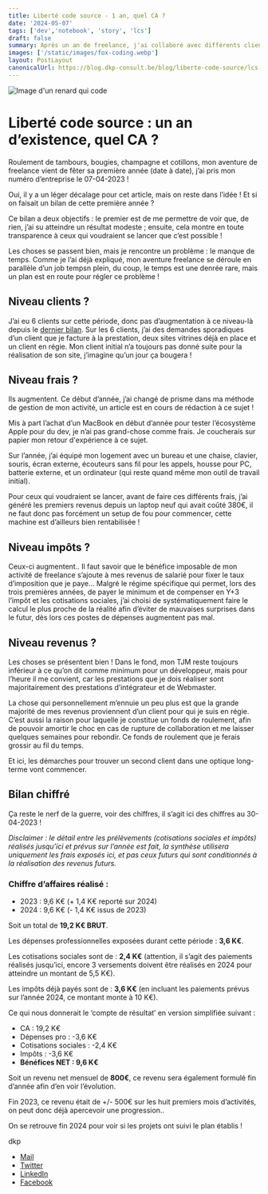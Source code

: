 ```yaml
---
title: Liberté code source - 1 an, quel CA ?
date: '2024-05-07'
tags: ['dev','notebook', 'story', 'lcs']
draft: false
summary: Après un an de freelance, j'ai collaboré avec différents clients, générant un chiffre d'affaires de 19,2 K€, avec un bénéfice net de 9,6 K€. Les défis incluaient la gestion du temps avec un emploi alimentaire parallèle, des efforts pour maintenir une activité secondaire propre et minimiser les dépenses. Les perspectives incluent l'acquisition de nouveaux clients pour renforcer la pérennité de l'entreprise.
images: ['/static/images/fox-coding.webp']
layout: PostLayout
canonicalUrl: https://blog.dkp-consult.be/blog/liberte-code-source/lcs-1-an
---
```


![Image d'un renard qui code](/static/images/fox-coding.webp "Fox Coding")


# Liberté code source : un an d’existence, quel CA ?

Roulement de tambours, bougies, champagne et cotillons, mon aventure de freelance vient de fêter sa première année (date à date), j’ai pris mon numéro d’entreprise le 07-04-2023 !

Oui, il y a un léger décalage pour cet article, mais on reste dans l’idée ! Et si on faisait un bilan de cette première année ?

Ce bilan a deux objectifs : le premier est de me permettre de voir que, de rien, j’ai su atteindre un résultat modeste ; ensuite, cela montre en toute transparence à ceux qui voudraient se lancer que c’est possible !

Les choses se passent bien, mais je rencontre un problème : le manque de temps. Comme je l’ai déjà expliqué, mon aventure freelance se déroule en parallèle d’un job tempsn plein, du coup, le temps est une denrée rare, mais un plan est en route pour régler ce problème !

## Niveau clients ?

J’ai eu 6 clients sur cette période, donc pas d’augmentation à ce niveau-là depuis le [dernier bilan](https://blog.dkp-consult.be/blog/liberte-code-source/lcs-2023). Sur les 6 clients, j’ai des demandes sporadiques d’un client que je facture à la prestation, deux sites vitrines déjà en place et un client en régie. Mon client initial n’a toujours pas donné suite pour la réalisation de son site, j’imagine qu’un jour ça bougera !

## Niveau frais ?

Ils augmentent. Ce début d’année, j’ai changé de prisme dans ma méthode de gestion de mon activité, un article est en cours de rédaction à ce sujet !

Mis à part l’achat d’un MacBook en début d’année pour tester l’écosystème Apple pour du dev, je n’ai pas grand-chose comme frais. Je coucherais sur papier mon retour d'expérience à ce sujet.

Sur l’année, j’ai équipé mon logement avec un bureau et une chaise, clavier, souris, écran externe, écouteurs sans fil pour les appels, housse pour PC, batterie externe, et un ordinateur (qui reste quand même mon outil de travail initial).

Pour ceux qui voudraient se lancer, avant de faire ces différents frais, j’ai généré les premiers revenus depuis un laptop neuf qui avait coûté 380€, il ne faut donc pas forcément un setup de fou pour commencer, cette machine est d’ailleurs bien rentabilisée !

## Niveau impôts ?

Ceux-ci augmentent.. Il faut savoir que le bénéfice imposable de mon activité de freelance s’ajoute à mes revenus de salarié pour fixer le taux d’imposition que je paye… Malgré le régime spécifique qui permet, lors des trois premières années, de payer le minimum et de compenser en Y+3 l’impôt et les cotisations sociales, j’ai choisi de systématiquement faire le calcul le plus proche de la réalité afin d’éviter de mauvaises surprises dans le futur, dès lors ces postes de dépenses augmentent pas mal.

## Niveau revenus ?

Les choses se présentent bien ! Dans le fond, mon TJM reste toujours inférieur à ce qu’on dit comme minimum pour un développeur, mais pour l’heure il me convient, car les prestations que je dois réaliser sont majoritairement des prestations d’intégrateur et de Webmaster.

La chose qui personnellement m’ennuie un peu plus est que la grande majorité de mes revenus proviennent d’un client pour qui je suis en régie. C’est aussi la raison pour laquelle je constitue un fonds de roulement, afin de pouvoir amortir le choc en cas de rupture de collaboration et me laisser quelques semaines pour rebondir. Ce fonds de roulement que je ferais grossir au fil du temps.

Et ici, les démarches pour trouver un second client dans une optique long-terme vont commencer.

## Bilan chiffré

Ça reste le nerf de la guerre, voir des chiffres, il s’agit ici des chiffres au 30-04-2023 !

*Disclaimer : le détail entre les prélèvements (cotisations sociales et impôts) réalisés jusqu’ici et prévus sur l’année est fait, la synthèse utilisera uniquement les frais exposés ici, et pas ceux futurs qui sont conditionnés à la réalisation des revenus futurs.*

### Chiffre d’affaires réalisé :

- 2023 : 9,6 K€ (+ 1,4 K€ reporté sur 2024)
- 2024 : 9,6 K€ (- 1,4 K€ issus de 2023)

Soit un total de **19,2 K€ BRUT**.

Les dépenses professionnelles exposées durant cette période : **3,6 K€**.

Les cotisations sociales sont de : **2,4 K€** (attention, il s’agit des paiements réalisés jusqu’ici, encore 3 versements doivent être réalisés en 2024 pour atteindre un montant de 5,5 K€).

Les impôts déjà payés sont de : **3,6 K€** (en incluant les paiements prévus sur l’année 2024, ce montant monte à 10 K€).

Ce qui nous donnerait le ‘compte de résultat’ en version simplifiée suivant :

- CA : 19,2 K€
- Dépenses pro : -3,6 K€
- Cotisations sociales : -2,4 K€
- Impôts : -3,6 K€
- **Bénéfices NET : 9,6 K€**

Soit un revenu net mensuel de **800€**, ce revenu sera également formulé fin d’année afin d’en voir l’évolution.

Fin 2023, ce revenu était de +/- 500€ sur les huit premiers mois d’activités, on peut donc déjà apercevoir une progression..

On se retrouve fin 2024 pour voir si les projets ont suivi le plan établis ! 

dkp

- [Mail](mailto:contact@dkp-consult.be)
- [Twitter](https://twitter.com/dkp_consult)
- [LinkedIn](https://www.linkedin.com/in/pierre-debski/)
- [Facebook](https://www.facebook.com/dkpconsult)